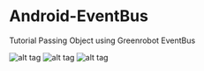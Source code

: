 # Android-EventBus
Tutorial Passing Object using Greenrobot EventBus

![alt tag](https://3.bp.blogspot.com/-L8-qzBHbPGg/V0WfCQHPokI/AAAAAAAAB0U/51pXuwllmKAEHGFiOlIMEEqo9BPlcirrACLcB/s1600/Screenshot_20160525-184202.png "EventBus")
![alt tag](https://2.bp.blogspot.com/-uFaoVhO6TF8/V0WfNfAQWNI/AAAAAAAAB0Y/dxepEm0lUcUDkiJt7DWbMw4VD3OWPP5ZwCLcB/s1600/Screenshot_20160525-184330.png "EventBus")
![alt tag](https://3.bp.blogspot.com/-fahuGjkxb8A/V0WfTZqJa5I/AAAAAAAAB0c/SCefju9MvtoMbPGlR4igZ8pLiRkTiMLtACLcB/s1600/Screenshot_20160525-184337.png.png "EventBus")
